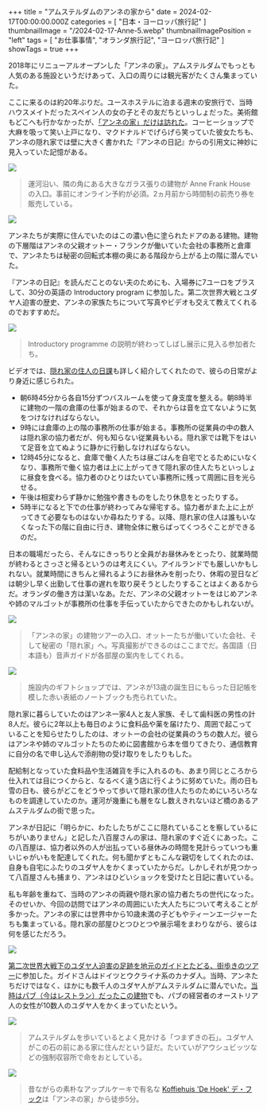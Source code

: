 +++
title = "アムステルダムのアンネの家から"
date = 2024-02-17T00:00:00.000Z
categories = [ "日本・ヨーロッパ旅行記" ]
thumbnailImage = "/2024-02-17-Anne-5.webp"
thumbnailImagePosition = "left"
tags = [ "お仕事事情", "オランダ旅行記", "ヨーロッパ旅行記" ]
showTags = true
+++

2018年にリニューアルオープンした「アンネの家」。アムステルダムでもっとも人気のある施設というだけあって、入口の周りには観光客がたくさん集まっていた。

<!--more-->

ここに来るのは約20年ぶりだ。ユースホステルに泊まる週末の安旅行で、当時ハウスメイトだったスペイン人の女の子とその友だちといっしょだった。美術館もどこへも行かなかったが、[「アンネの家」だけは訪れた](https://www.riastra.com/2022/08/%E7%A7%81%E3%81%AE%E3%83%92%E3%83%BC%E3%83%AD%E3%83%BC%E3%82%A2%E3%83%B3%E3%83%8D%E3%83%95%E3%83%A9%E3%83%B3%E3%82%AF/)。コーヒーショップで大麻を吸って笑い上戸になり、マクドナルドでげらげら笑っていた彼女たちも、アンネの隠れ家では壁に大きく書かれた『アンネの日記』からの引用文に神妙に見入っていた記憶がある。

![](/2024-02-17-Anne-7.webp)

> 運河沿い、隣の角にある大きなガラス張りの建物が Anne Frank House の入口。事前にオンライン予約が必須。2ヵ月前から時間制の前売り券を販売している。

![](/2024-02-17-Anne-1.webp)

アンネたちが実際に住んでいたのはこの濃い色に塗られたドアのある建物。建物の下層階はアンネの父親オットー・フランクが働いていた会社の事務所と倉庫で、アンネたちは秘密の回転式本棚の奥にある階段から上がる上の階に潜んでいた。

『アンネの日記』を読んだことのない夫のためにも、入場券に7ユーロをプラスして、30分の英語の Introductory program に参加した。第二次世界大戦とユダヤ人迫害の歴史、アンネの家族たちについて写真やビデオも交えて教えてくれるのでおすすめだ。

![](/2024-02-17-Anne-6.webp)

> Introductory programme の説明が終わってしばし展示に見入る参加者たち。

ビデオでは、[隠れ家の住人の日課](https://www.annefrank.org/en/anne-frank/go-in-depth/typical-day-secret-annex/)も詳しく紹介してくれたので、彼らの日常がより身近に感じられた。

* 朝6時45分から各自15分ずつバスルームを使って身支度を整える。朝8時半に建物の一階の倉庫の仕事が始まるので、それからは音を立てないように気をつけなければならない。
* 9時には倉庫の上の階の事務所の仕事が始まる。事務所の従業員の中の数人は隠れ家の協力者だが、何も知らない従業員もいる。隠れ家では靴下をはいて足音を立てぬように静かに行動しなければならない。
* 12時45分になると、倉庫で働く人たちは昼ごはんを自宅でとるためにいなくなり、事務所で働く協力者は上に上がってきて隠れ家の住人たちといっしょに昼食を食べる。協力者のひとりはたいてい事務所に残って周囲に目を光らせる。
* 午後は相変わらず静かに勉強や書きものをしたり休息をとったりする。
* 5時半になると下での仕事が終わってみな帰宅する。協力者がまた上に上がってきて必要なものはないか尋ねたりする。以降、隠れ家の住人は誰もいなくなった下の階に自由に行き、建物全体に散らばってくつろぐことができるのだ。

日本の職場だったら、そんなにきっちりと全員がお昼休みをとったり、就業時間が終わるとさっさと帰るというのは考えにくい。アイルランドでも厳しいかもしれない。就業時間にきちんと帰れるようにお昼休みを削ったり、休暇の翌日などは朝少し早く出勤して仕事の遅れを取り戻そうとしたりすることはよくあるからだ。オランダの働き方は潔いなあ。ただ、アンネの父親オットーをはじめアンネや姉のマルゴットが事務所の仕事を手伝っていたからできたのかもしれないが。

![](/2024-02-17-Anne-5.webp)

> 「アンネの家」の建物ツアーの入口、オットーたちが働いていた会社、そして秘密の「隠れ家」へ。写真撮影ができるのはここまでだ。各国語（日本語も）音声ガイドが各部屋の案内をしてくれる。

![](/2024-02-17-Anne-4.webp)

> 施設内のギフトショップでは、アンネが13歳の誕生日にもらった日記帳を模した赤い表紙のノートブックも売られていた。

隠れ家に暮らしていたのはアンネ一家4人と友人家族、そして歯科医の男性の計8人だ。彼らに2年以上も毎日のように食料品や薬を届けたり、周囲で起こっていることを知らせたりしたのは、オットーの会社の従業員のうちの数人だ。彼らはアンネや姉のマルゴットたちのために図書館から本を借りてきたり、通信教育に自分の名で申し込んで添削物の受け取りをしたりもした。

配給制となっていた食料品や生活雑貨を手に入れるのも、あまり同じところから仕入れては目につくからと、なるべく違う店に行くように努めていた。雨の日も雪の日も、彼らがどこをどうやって歩いて隠れ家の住人たちのためにいろいろなものを調達していたのか。運河が幾重にも層をなし数えきれないほど橋のあるアムステルダムの街で思った。

アンネが日記に「明らかに、わたしたちがここに隠れていることを察しているにちがいありません」と記した八百屋さんの家は、隠れ家のすぐ近くにあった。この八百屋は、協力者以外の人が出払っている昼休みの時間を見計らっていつも重いじゃがいもを配達してくれた。何も聞かずともこんな親切をしてくれたのは、自身も自宅にふたりのユダヤ人をかくまっていたからだ。しかしそれが見つかって八百屋さんも捕まり、アンネはひどいショックを受けたと日記に書いている。

私も年齢を重ねて、当時のアンネの両親や隠れ家の協力者たちの世代になった。そのせいか、今回の訪問ではアンネの周囲にいた大人たちについて考えることが多かった。アンネの家には世界中から10歳未満の子どもやティーンエージャーたちも集まっている。隠れ家の部屋ひとつひとつや展示場をまわりながら、彼らは何を感じただろう。

![](/2024-02-17-Anne-2.webp)

[第二次世界大戦下のユダヤ人迫害の足跡を地元のガイドとたどる、街歩きのツアー](https://www.guruwalk.com/walks/49450-anne-frank-ww2-and-jewish-history-free-walking-tour)に参加した。ガイドさんはドイツとウクライナ系のカナダ人。当時、アンネたちだけではなく、ほかにも数千人のユダヤ人がアムステルダムに潜んでいた。[当時はパブ（今はレストラン）だったこの建物](https://www.desilverenspiegel.com/history/)でも、パブの経営者のオーストリア人の女性が10数人のユダヤ人をかくまっていたという。

![](/2024-02-17-Anne-8.webp)

> アムステルダムを歩いているとよく見かける「つまずきの石」。ユダヤ人がこの石の前にある家に住んだという証だ。たいていがアウシュビッツなどの強制収容所で命をおとしている。

![](/2024-02-17-Anne-3.webp)

> 昔ながらの素朴なアップルケーキで有名な [Koffiehuis 'De Hoek' デ・フック](https://koffiehuisdehoek.nl/)は「アンネの家」から徒歩5分。
